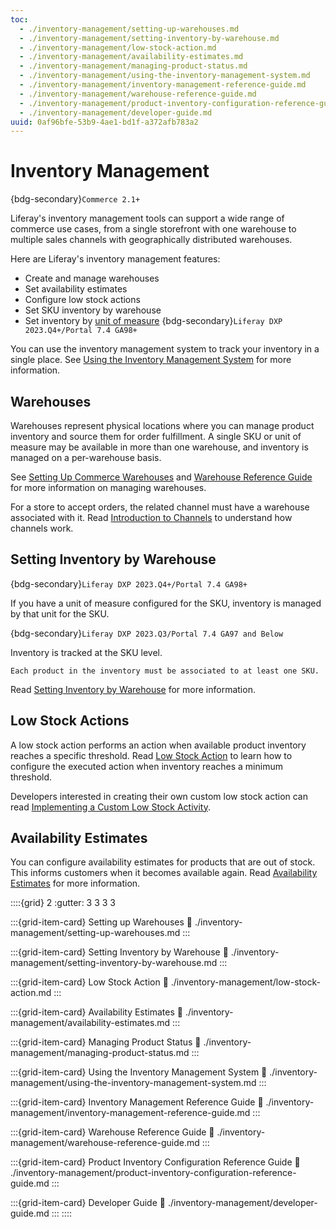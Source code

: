 ```yaml
---
toc:
  - ./inventory-management/setting-up-warehouses.md
  - ./inventory-management/setting-inventory-by-warehouse.md
  - ./inventory-management/low-stock-action.md
  - ./inventory-management/availability-estimates.md
  - ./inventory-management/managing-product-status.md
  - ./inventory-management/using-the-inventory-management-system.md
  - ./inventory-management/inventory-management-reference-guide.md
  - ./inventory-management/warehouse-reference-guide.md
  - ./inventory-management/product-inventory-configuration-reference-guide.md
  - ./inventory-management/developer-guide.md
uuid: 0af96bfe-53b9-4ae1-bd1f-a372afb783a2
---
```

# Inventory Management

{bdg-secondary}`Commerce 2.1+`

Liferay's inventory management tools can support a wide range of commerce use cases, from a single storefront with one warehouse to multiple sales channels with geographically distributed warehouses.

Here are Liferay's inventory management features:

* Create and manage warehouses
* Set availability estimates
* Configure low stock actions
* Set SKU inventory by warehouse
* Set inventory by [unit of measure](./product-management/creating-and-managing-products/products/units-of-measure.md) {bdg-secondary}`Liferay DXP 2023.Q4+/Portal 7.4 GA98+`

You can use the inventory management system to track your inventory in a single place. See [Using the Inventory Management System](./inventory-management/using-the-inventory-management-system.md) for more information.

## Warehouses

Warehouses represent physical locations where you can manage product inventory and source them for order fulfillment. A single SKU or unit of measure may be available in more than one warehouse, and inventory is managed on a per-warehouse basis.

See [Setting Up Commerce Warehouses](./inventory-management/setting-up-warehouses.md) and [Warehouse Reference Guide](./inventory-management/warehouse-reference-guide.md) for more information on managing warehouses.

For a store to accept orders, the related channel must have a warehouse associated with it. Read [Introduction to Channels](./store-management/channels/introduction-to-channels.md) to understand how channels work.

## Setting Inventory by Warehouse

{bdg-secondary}`Liferay DXP 2023.Q4+/Portal 7.4 GA98+`

If you have a unit of measure configured for the SKU, inventory is managed by that unit for the SKU.

{bdg-secondary}`Liferay DXP 2023.Q3/Portal 7.4 GA97 and Below`

Inventory is tracked at the SKU level. 

```{important}
Each product in the inventory must be associated to at least one SKU.
```

Read [Setting Inventory by Warehouse](./inventory-management/setting-inventory-by-warehouse.md) for more information.

## Low Stock Actions

A low stock action performs an action when available product inventory reaches a specific threshold. Read [Low Stock Action](./inventory-management/low-stock-action.md) to learn how to configure the executed action when inventory reaches a minimum threshold.

Developers interested in creating their own custom low stock action can read [Implementing a Custom Low Stock Activity](./developer-guide/managing-inventory/implementing-a-custom-low-stock-activity.md).

## Availability Estimates

You can configure availability estimates for products that are out of stock. This informs customers when it becomes available again. Read [Availability Estimates](./inventory-management/availability-estimates.md) for more information.

::::{grid} 2
:gutter: 3 3 3 3

:::{grid-item-card}  Setting up Warehouses
:link: ./inventory-management/setting-up-warehouses.md
:::

:::{grid-item-card}  Setting Inventory by Warehouse
:link: ./inventory-management/setting-inventory-by-warehouse.md
:::

:::{grid-item-card}  Low Stock Action
:link: ./inventory-management/low-stock-action.md
:::

:::{grid-item-card}  Availability Estimates
:link: ./inventory-management/availability-estimates.md
:::

:::{grid-item-card}  Managing Product Status
:link: ./inventory-management/managing-product-status.md
:::

:::{grid-item-card}  Using the Inventory Management System
:link: ./inventory-management/using-the-inventory-management-system.md
:::

:::{grid-item-card}  Inventory Management Reference Guide
:link: ./inventory-management/inventory-management-reference-guide.md
:::

:::{grid-item-card}  Warehouse Reference Guide
:link: ./inventory-management/warehouse-reference-guide.md
:::

:::{grid-item-card}  Product Inventory Configuration Reference Guide
:link: ./inventory-management/product-inventory-configuration-reference-guide.md
:::

:::{grid-item-card}  Developer Guide
:link: ./inventory-management/developer-guide.md
:::
::::
